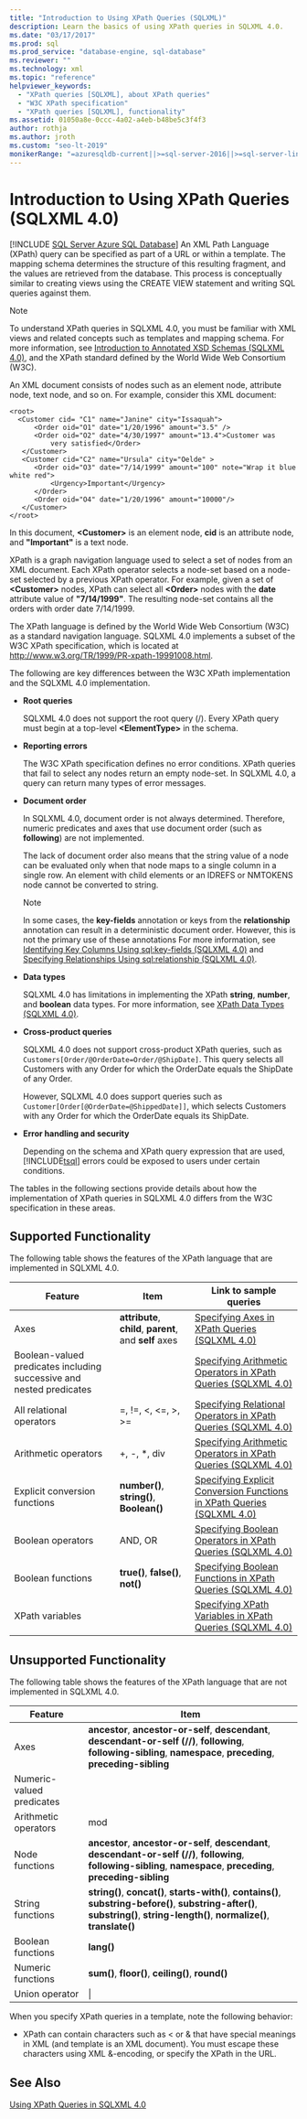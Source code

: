 ```yaml
---
title: "Introduction to Using XPath Queries (SQLXML)"
description: Learn the basics of using XPath queries in SQLXML 4.0.
ms.date: "03/17/2017"
ms.prod: sql
ms.prod_service: "database-engine, sql-database"
ms.reviewer: ""
ms.technology: xml
ms.topic: "reference"
helpviewer_keywords: 
  - "XPath queries [SQLXML], about XPath queries"
  - "W3C XPath specification"
  - "XPath queries [SQLXML], functionality"
ms.assetid: 01050a8e-0ccc-4a02-a4eb-b48be5c3f4f3
author: rothja
ms.author: jroth
ms.custom: "seo-lt-2019"
monikerRange: "=azuresqldb-current||>=sql-server-2016||>=sql-server-linux-2017||=azuresqldb-mi-current"
---
```

# Introduction to Using XPath Queries (SQLXML 4.0)
[!INCLUDE [SQL Server Azure SQL Database](../../includes/applies-to-version/sql-asdb.md)]
  An XML Path Language (XPath) query can be specified as part of a URL or within a template. The mapping schema determines the structure of this resulting fragment, and the values are retrieved from the database. This process is conceptually similar to creating views using the CREATE VIEW statement and writing SQL queries against them.  
  
> [!NOTE]  
>  To understand XPath queries in SQLXML 4.0, you must be familiar with XML views and related concepts such as templates and mapping schema. For more information, see [Introduction to Annotated XSD Schemas &#40;SQLXML 4.0&#41;](../../relational-databases/sqlxml/annotated-xsd-schemas/introduction-to-annotated-xsd-schemas-sqlxml-4-0.md), and the XPath standard defined by the World Wide Web Consortium (W3C).  
  
 An XML document consists of nodes such as an element node, attribute node, text node, and so on. For example, consider this XML document:  
  
```  
<root>  
  <Customer cid= "C1" name="Janine" city="Issaquah">  
      <Order oid="O1" date="1/20/1996" amount="3.5" />  
      <Order oid="O2" date="4/30/1997" amount="13.4">Customer was  
          very satisfied</Order>  
   </Customer>  
   <Customer cid="C2" name="Ursula" city="Oelde" >  
      <Order oid="O3" date="7/14/1999" amount="100" note="Wrap it blue white red">  
          <Urgency>Important</Urgency>  
      </Order>  
      <Order oid="O4" date="1/20/1996" amount="10000"/>  
   </Customer>  
</root>  
```  
  
 In this document, **\<Customer>** is an element node, **cid** is an attribute node, and **"Important"** is a text node.  
  
 XPath is a graph navigation language used to select a set of nodes from an XML document. Each XPath operator selects a node-set based on a node-set selected by a previous XPath operator. For example, given a set of **\<Customer>** nodes, XPath can select all **\<Order>** nodes with the **date** attribute value of **"7/14/1999"**. The resulting node-set contains all the orders with order date 7/14/1999.  
  
 The XPath language is defined by the World Wide Web Consortium (W3C) as a standard navigation language. SQLXML 4.0 implements a subset of the W3C XPath specification, which is located at http://www.w3.org/TR/1999/PR-xpath-19991008.html.  
  
 The following are key differences between the W3C XPath implementation and the SQLXML 4.0 implementation.  
  
-   **Root queries**  
  
     SQLXML 4.0 does not support the root query (/). Every XPath query must begin at a top-level **\<ElementType>** in the schema.  
  
-   **Reporting errors**  
  
     The W3C XPath specification defines no error conditions. XPath queries that fail to select any nodes return an empty node-set. In SQLXML 4.0, a query can return many types of error messages.  
  
-   **Document order**  
  
     In SQLXML 4.0, document order is not always determined. Therefore, numeric predicates and axes that use document order (such as **following**) are not implemented.  
  
     The lack of document order also means that the string value of a node can be evaluated only when that node maps to a single column in a single row. An element with child elements or an IDREFS or NMTOKENS node cannot be converted to string.  
  
    > [!NOTE]  
    >  In some cases, the **key-fields** annotation or keys from the **relationship** annotation can result in a deterministic document order. However, this is not the primary use of these annotations For more information, see [Identifying Key Columns Using sql:key-fields &#40;SQLXML 4.0&#41;](../../relational-databases/sqlxml-annotated-xsd-schemas-using/identifying-key-columns-using-sql-key-fields-sqlxml-4-0.md) and [Specifying Relationships Using sql:relationship &#40;SQLXML 4.0&#41;](../../relational-databases/sqlxml-annotated-xsd-schemas-using/specifying-relationships-using-sql-relationship-sqlxml-4-0.md).  
  
-   **Data types**  
  
     SQLXML 4.0 has limitations in implementing the XPath **string**, **number**, and **boolean** data types. For more information, see [XPath Data Types &#40;SQLXML 4.0&#41;](../../relational-databases/sqlxml-annotated-xsd-schemas-xpath-queries/xpath-data-types-sqlxml-4-0.md).  
  
-   **Cross-product queries**  
  
     SQLXML 4.0 does not support cross-product XPath queries, such as `Customers[Order/@OrderDate=Order/@ShipDate]`. This query selects all Customers with any Order for which the OrderDate equals the ShipDate of any Order.  
  
     However, SQLXML 4.0 does support queries such as `Customer[Order[@OrderDate=@ShippedDate]]`, which selects Customers with any Order for which the OrderDate equals its ShipDate.  
  
-   **Error handling and security**  
  
     Depending on the schema and XPath query expression that are used, [!INCLUDE[tsql](../../includes/tsql-md.md)] errors could be exposed to users under certain conditions.  
  
 The tables in the following sections provide details about how the implementation of XPath queries in SQLXML 4.0 differs from the W3C specification in these areas.  
  
## Supported Functionality  
 The following table shows the features of the XPath language that are implemented in SQLXML 4.0.  
  
|Feature|Item|Link to sample queries|  
|-------------|----------|----------------------------|  
|Axes|**attribute**, **child**, **parent**, and **self** axes|[Specifying Axes in XPath Queries &#40;SQLXML 4.0&#41;](../../relational-databases/sqlxml-annotated-xsd-schemas-xpath-queries/samples/specifying-axes-in-xpath-queries-sqlxml-4-0.md)|  
|Boolean-valued predicates including successive and nested predicates||[Specifying Arithmetic Operators in XPath Queries &#40;SQLXML 4.0&#41;](../../relational-databases/sqlxml-annotated-xsd-schemas-xpath-queries/samples/specifying-arithmetic-operators-in-xpath-queries-sqlxml-4-0.md)|  
|All relational operators|=, !=, <, \<=, >, >=|[Specifying Relational Operators in XPath Queries &#40;SQLXML 4.0&#41;](../../relational-databases/sqlxml-annotated-xsd-schemas-xpath-queries/samples/specifying-relational-operators-in-xpath-queries-sqlxml-4-0.md)|  
|Arithmetic operators|+, -, *, div|[Specifying Arithmetic Operators in XPath Queries &#40;SQLXML 4.0&#41;](../../relational-databases/sqlxml-annotated-xsd-schemas-xpath-queries/samples/specifying-arithmetic-operators-in-xpath-queries-sqlxml-4-0.md)|  
|Explicit conversion functions|**number()**, **string()**, **Boolean()**|[Specifying Explicit Conversion Functions in XPath Queries &#40;SQLXML 4.0&#41;](../../relational-databases/sqlxml-annotated-xsd-schemas-xpath-queries/samples/specifying-explicit-conversion-functions-in-xpath-queries-sqlxml-4-0.md)|  
|Boolean operators|AND, OR|[Specifying Boolean Operators in XPath Queries &#40;SQLXML 4.0&#41;](../../relational-databases/sqlxml-annotated-xsd-schemas-xpath-queries/samples/specifying-boolean-operators-in-xpath-queries-sqlxml-4-0.md)|  
|Boolean functions|**true()**, **false()**, **not()**|[Specifying Boolean Functions in XPath Queries &#40;SQLXML 4.0&#41;](../../relational-databases/sqlxml-annotated-xsd-schemas-xpath-queries/samples/specifying-boolean-functions-in-xpath-queries-sqlxml-4-0.md)|  
|XPath variables||[Specifying XPath Variables in XPath Queries &#40;SQLXML 4.0&#41;](../../relational-databases/sqlxml-annotated-xsd-schemas-xpath-queries/samples/specifying-xpath-variables-in-xpath-queries-sqlxml-4-0.md)|  
  
## Unsupported Functionality  
 The following table shows the features of the XPath language that are not implemented in SQLXML 4.0.  
  
|Feature|Item|  
|-------------|----------|  
|Axes|**ancestor**, **ancestor-or-self**, **descendant**, **descendant-or-self (//)**, **following**, **following-sibling**, **namespace**, **preceding**, **preceding-sibling**|  
|Numeric-valued predicates||  
|Arithmetic operators|mod|  
|Node functions|**ancestor**, **ancestor-or-self**, **descendant**, **descendant-or-self (//)**, **following**, **following-sibling**, **namespace**, **preceding**, **preceding-sibling**|  
|String functions|**string()**, **concat()**, **starts-with()**, **contains()**, **substring-before()**, **substring-after()**, **substring()**, **string-length()**, **normalize()**, **translate()**|  
|Boolean functions|**lang()**|  
|Numeric functions|**sum()**, **floor()**, **ceiling()**, **round()**|  
|Union operator|&#124;|  
  
 When you specify XPath queries in a template, note the following behavior:  
  
-   XPath can contain characters such as < or & that have special meanings in XML (and template is an XML document). You must escape these characters using XML &-encoding, or specify the XPath in the URL.  
  
## See Also  
 [Using XPath Queries in SQLXML 4.0](../../relational-databases/sqlxml-annotated-xsd-schemas-xpath-queries/using-xpath-queries-in-sqlxml-4-0.md)  
  
  

